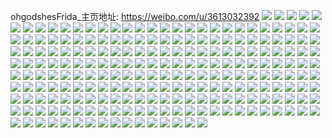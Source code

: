 ohgodshesFrida_主页地址: https://weibo.com/u/3613032392 
![](https://wx4.sinaimg.cn/mw2000/d75a7fc8ly1h9fbev07iuj20u0190wne.jpg) 
![](https://wx4.sinaimg.cn/mw2000/d75a7fc8ly1h9fbf0kpljj20u0190tg6.jpg) 
![](https://wx4.sinaimg.cn/mw2000/d75a7fc8ly1h9fbelgyl8j20u01907is.jpg) 
![](https://wx4.sinaimg.cn/mw2000/d75a7fc8ly1h91jg05t5dj24tc37kkjo.jpg) 
![](https://wx4.sinaimg.cn/mw2000/d75a7fc8ly1h90k01thsoj20u011kadz.jpg) 
![](https://wx4.sinaimg.cn/mw2000/d75a7fc8ly1h90k01ew4rj20u01900xj.jpg) 
![](https://wx4.sinaimg.cn/mw2000/d75a7fc8ly1h90k02nu9fj20u019078f.jpg) 
![](https://wx4.sinaimg.cn/mw2000/d75a7fc8ly1h90k02bcv0j20u011i42l.jpg) 
![](https://wx4.sinaimg.cn/mw2000/d75a7fc8ly1h8urvqryywj20wi1frgqr.jpg) 
![](https://wx4.sinaimg.cn/mw2000/d75a7fc8ly1h8uroebgspj20wi1lsn0o.jpg) 
![](https://wx4.sinaimg.cn/mw2000/d75a7fc8ly1h8urofkt6gj20wi1ycguv.jpg) 
![](https://wx4.sinaimg.cn/mw2000/d75a7fc8ly1h6275mmrvij22vp4bj4qx.jpg) 
![](https://wx4.sinaimg.cn/mw2000/d75a7fc8ly1h6275jiylhj21401e0dmv.jpg) 
![](https://wx4.sinaimg.cn/mw2000/d75a7fc8ly1h6277gb72hj22yo4g04qq.jpg) 
![](https://wx4.sinaimg.cn/mw2000/d75a7fc8ly1h6275jum9ij21401e0ws4.jpg) 
![](https://wx4.sinaimg.cn/mw2000/d75a7fc8ly1h6275ncbrsj21401e04bx.jpg) 
![](https://wx4.sinaimg.cn/mw2000/d75a7fc8ly1h6279vk2z7j22oy41f4qy.jpg) 
![](https://wx4.sinaimg.cn/mw2000/d75a7fc8ly1h626xbzb8uj22c0340kjq.jpg) 
![](https://wx4.sinaimg.cn/mw2000/d75a7fc8ly1h626x6cg2wj22402tc1kz.jpg) 
![](https://wx4.sinaimg.cn/mw2000/d75a7fc8ly1h626xe420mj20zg1bawho.jpg) 
![](https://wx4.sinaimg.cn/mw2000/d75a7fc8ly1h62720h1lhj22c0340u10.jpg) 
![](https://wx4.sinaimg.cn/mw2000/d75a7fc8ly1h6271xt5qcj22dc35s7wj.jpg) 
![](https://wx4.sinaimg.cn/mw2000/d75a7fc8ly1h6272blux4j2140140jyl.jpg) 
![](https://wx4.sinaimg.cn/mw2000/d75a7fc8ly1h625c8ojzcj20uz20an16.jpg) 
![](https://wx4.sinaimg.cn/mw2000/d75a7fc8ly1h625c9m5hbj20wi1ycb0s.jpg) 
![](https://wx4.sinaimg.cn/mw2000/d75a7fc8ly1h3lthhpi8ej20u0190q6s.jpg) 
![](https://wx4.sinaimg.cn/mw2000/d75a7fc8ly1h34rou4wz5j20l30bzju9.jpg) 
![](https://wx4.sinaimg.cn/mw2000/d75a7fc8ly1h3169slvwdj20u00jwgp1.jpg) 
![](https://wx4.sinaimg.cn/mw2000/d75a7fc8ly1h315zhsg5bj20u01hc4cc.jpg) 
![](https://wx4.sinaimg.cn/mw2000/d75a7fc8ly1h3162vrtkyj20u00rj7gt.jpg) 
![](https://wx4.sinaimg.cn/mw2000/d75a7fc8ly1h31626aqm3j20wi1yc1kx.jpg) 
![](https://wx4.sinaimg.cn/mw2000/d75a7fc8ly1h2zun30wpjj20sz0kw793.jpg) 
![](https://wx4.sinaimg.cn/mw2000/d75a7fc8ly1h2z1fbyai6j21o0190n71.jpg) 
![](https://wx4.sinaimg.cn/mw2000/d75a7fc8ly1h2z1fc5pp0j21o0190qcx.jpg) 
![](https://wx4.sinaimg.cn/mw2000/d75a7fc8ly1h2z1fce2hyj21o0190tf4.jpg) 
![](https://wx4.sinaimg.cn/mw2000/d75a7fc8ly1h2z1fckqarj21o0190n3m.jpg) 
![](https://wx4.sinaimg.cn/mw2000/d75a7fc8ly1h2z1fa0n2wj21o0190gs7.jpg) 
![](https://wx4.sinaimg.cn/mw2000/d75a7fc8ly1h2z1fcrh5dj21o01907ay.jpg) 
![](https://wx4.sinaimg.cn/mw2000/d75a7fc8ly1h2z17ep0nkj21o0190jyd.jpg) 
![](https://wx4.sinaimg.cn/mw2000/d75a7fc8ly1h2z17f0fdjj21o0190agp.jpg) 
![](https://wx4.sinaimg.cn/mw2000/d75a7fc8ly1h2z17f7ey1j21o0190wli.jpg) 
![](https://wx4.sinaimg.cn/mw2000/d75a7fc8ly1h2z17fhaffj21o0190grr.jpg) 
![](https://wx4.sinaimg.cn/mw2000/d75a7fc8ly1h2z17fqv23j21o0190jvr.jpg) 
![](https://wx4.sinaimg.cn/mw2000/d75a7fc8ly1h2z17efzy0j21o0190jwx.jpg) 
![](https://wx4.sinaimg.cn/mw2000/d75a7fc8ly1h2z17fylb8j21o0190tf9.jpg) 
![](https://wx4.sinaimg.cn/mw2000/d75a7fc8ly1h2z17g66nwj21o0190wiy.jpg) 
![](https://wx4.sinaimg.cn/mw2000/d75a7fc8ly1h2z17gdb2nj21o0190n42.jpg) 
![](https://wx4.sinaimg.cn/mw2000/d75a7fc8ly1h2z17goalbj21o0190jyp.jpg) 
![](https://wx4.sinaimg.cn/mw2000/d75a7fc8ly1h2z17gz2tzj21o019044s.jpg) 
![](https://wx4.sinaimg.cn/mw2000/d75a7fc8ly1h2z17he2xxj21o0190q8w.jpg) 
![](https://wx4.sinaimg.cn/mw2000/d75a7fc8ly1h2z17hninfj21o0190n3t.jpg) 
![](https://wx4.sinaimg.cn/mw2000/d75a7fc8ly1h2z17hv2krj21o0190qa1.jpg) 
![](https://wx4.sinaimg.cn/mw2000/d75a7fc8ly1h2z17i378aj21o01907bj.jpg) 
![](https://wx4.sinaimg.cn/mw2000/d75a7fc8ly1h2z17iacjvj21o0190q81.jpg) 
![](https://wx4.sinaimg.cn/mw2000/d75a7fc8ly1h2z17ihtqzj21o0190ted.jpg) 
![](https://wx4.sinaimg.cn/mw2000/d75a7fc8ly1h2z18fgg8pj21o0190dk2.jpg) 
![](https://wx4.sinaimg.cn/mw2000/d75a7fc8ly1h2xw3yhgucj21o02jy1ky.jpg) 
![](https://wx4.sinaimg.cn/mw2000/d75a7fc8ly1h0urneukf0j21400u0tds.jpg) 
![](https://wx4.sinaimg.cn/mw2000/d75a7fc8ly1h0pvp9bpqej20u010kdhj.jpg) 
![](https://wx4.sinaimg.cn/mw2000/d75a7fc8ly1h0pvq1mqh3j20ps0psgnl.jpg) 
![](https://wx4.sinaimg.cn/mw2000/d75a7fc8ly1h0owhb5nf8j20go0e3aav.jpg) 
![](https://wx4.sinaimg.cn/mw2000/d75a7fc8ly1h0mm826n2zj20u00u0tk8.jpg) 
![](https://wx4.sinaimg.cn/mw2000/d75a7fc8ly1h0mm82gqdpj20u00u0wiw.jpg) 
![](https://wx4.sinaimg.cn/mw2000/d75a7fc8ly1h0mm82o9i2j20u0140qbo.jpg) 
![](https://wx4.sinaimg.cn/mw2000/d75a7fc8ly1h0mm83b9ffj21400u0wlr.jpg) 
![](https://wx4.sinaimg.cn/mw2000/d75a7fc8ly1h0mm8335h4j20u0140ags.jpg) 
![](https://wx4.sinaimg.cn/mw2000/d75a7fc8ly1h0mm82ut7uj20u0140wls.jpg) 
![](https://wx4.sinaimg.cn/mw2000/d75a7fc8ly1h0mm83hijjj21400u0q94.jpg) 
![](https://wx4.sinaimg.cn/mw2000/d75a7fc8ly1h0mm83r9lrj21400u0aje.jpg) 
![](https://wx4.sinaimg.cn/mw2000/d75a7fc8ly1h0mm841cy8j21400u00z6.jpg) 
![](https://wx4.sinaimg.cn/mw2000/d75a7fc8ly1gzsmztsfvyj20u00u0afm.jpg) 
![](https://wx4.sinaimg.cn/mw2000/d75a7fc8ly1gzsmure4h2j20ku0oedh9.jpg) 
![](https://wx4.sinaimg.cn/mw2000/d75a7fc8ly1gzox0sjpgzj20u0140dn4.jpg) 
![](https://wx4.sinaimg.cn/mw2000/d75a7fc8ly1gzox0ssh1bj21400u0tje.jpg) 
![](https://wx4.sinaimg.cn/mw2000/d75a7fc8ly1gzox0tldkgj21400u0wlf.jpg) 
![](https://wx4.sinaimg.cn/mw2000/d75a7fc8ly1gzox0s7j40j20u014045h.jpg) 
![](https://wx4.sinaimg.cn/mw2000/d75a7fc8ly1gz49uj0derj20u0140qcf.jpg) 
![](https://wx4.sinaimg.cn/mw2000/d75a7fc8ly1gz4amhz1mlj20u0140wqs.jpg) 
![](https://wx4.sinaimg.cn/mw2000/d75a7fc8ly1gz2s4ts948j21sy0u0n2a.jpg) 
![](https://wx4.sinaimg.cn/mw2000/d75a7fc8ly1gz2s4w5zepj21sy0u0wk6.jpg) 
![](https://wx4.sinaimg.cn/mw2000/d75a7fc8ly1gz2s4y5j5hj21sy0u0q69.jpg) 
![](https://wx4.sinaimg.cn/mw2000/d75a7fc8ly1gz2s4zylj7j21sy0u079b.jpg) 
![](https://wx4.sinaimg.cn/mw2000/d75a7fc8ly1gz2s51zj9kj21sy0u042z.jpg) 
![](https://wx4.sinaimg.cn/mw2000/d75a7fc8ly1gz2s4rma6pj21sy0u0tcy.jpg) 
![](https://wx4.sinaimg.cn/mw2000/d75a7fc8ly1gz1r980j41j21sy0u0ahu.jpg) 
![](https://wx4.sinaimg.cn/mw2000/d75a7fc8ly1gz1r99wljvj21sy0u0qbo.jpg) 
![](https://wx4.sinaimg.cn/mw2000/d75a7fc8ly1gz1r9690loj21sy0u045d.jpg) 
![](https://wx4.sinaimg.cn/mw2000/d75a7fc8ly1gyul0po85nj20u00u0tf4.jpg) 
![](https://wx4.sinaimg.cn/mw2000/d75a7fc8ly1gyul0bsqeej20u00u0q8x.jpg) 
![](https://wx4.sinaimg.cn/mw2000/d75a7fc8ly1gythkqa0qej20u00u00x8.jpg) 
![](https://wx4.sinaimg.cn/mw2000/d75a7fc8ly1gythkr6mp1j20lg1240wd.jpg) 
![](https://wx4.sinaimg.cn/mw2000/d75a7fc8ly1gys7ct00zyj21410u0djy.jpg) 
![](https://wx4.sinaimg.cn/mw2000/d75a7fc8ly1gyozit0frwj20u00u042q.jpg) 
![](https://wx4.sinaimg.cn/mw2000/d75a7fc8ly1gyozitc7bij20u00u042h.jpg) 
![](https://wx4.sinaimg.cn/mw2000/d75a7fc8ly1gyjeknkgcyj20hq11277e.jpg) 
![](https://wx4.sinaimg.cn/mw2000/d75a7fc8ly1gyje7tptyej20hl112got.jpg) 
![](https://wx4.sinaimg.cn/mw2000/d75a7fc8ly1gyje80qbr8j20hi112q68.jpg) 
![](https://wx4.sinaimg.cn/mw2000/d75a7fc8ly1gyiy9x5o8yj20u0140gt2.jpg) 
![](https://wx4.sinaimg.cn/mw2000/d75a7fc8ly1gydwuxeozxj20u0140k1z.jpg) 
![](https://wx4.sinaimg.cn/mw2000/d75a7fc8ly1gydwuuk1b7j21400u0wuk.jpg) 
![](https://wx4.sinaimg.cn/mw2000/d75a7fc8ly1gydwwfk3glj21900u0gv6.jpg) 
![](https://wx4.sinaimg.cn/mw2000/d75a7fc8ly1gydwuuuukwj20u00u0qar.jpg) 
![](https://wx4.sinaimg.cn/mw2000/d75a7fc8ly1gydwuva6atj20u00u0akm.jpg) 
![](https://wx4.sinaimg.cn/mw2000/d75a7fc8ly1gydx0bgdjrj20mi0u0q5j.jpg) 
![](https://wx4.sinaimg.cn/mw2000/d75a7fc8ly1gydwux27q2j20u00u0490.jpg) 
![](https://wx4.sinaimg.cn/mw2000/d75a7fc8ly1gydwygiwlcj20u00u0gsf.jpg) 
![](https://wx4.sinaimg.cn/mw2000/d75a7fc8ly1gydwytz35rj20u00u0tfe.jpg) 
![](https://wx4.sinaimg.cn/mw2000/d75a7fc8ly1gydwv0wusaj20u00u0jxe.jpg) 
![](https://wx4.sinaimg.cn/mw2000/d75a7fc8ly1gydwv1gopqj20u00u0jz7.jpg) 
![](https://wx4.sinaimg.cn/mw2000/d75a7fc8ly1gydwuvjyk1j20zk0k0435.jpg) 
![](https://wx4.sinaimg.cn/mw2000/d75a7fc8ly1gydwygua5cj20u00u07d5.jpg) 
![](https://wx4.sinaimg.cn/mw2000/d75a7fc8ly1gx8ztxbzcvj20u0140n38.jpg) 
![](https://wx4.sinaimg.cn/mw2000/d75a7fc8ly1gx8ztxlswyj20u0140q84.jpg) 
![](https://wx4.sinaimg.cn/mw2000/d75a7fc8ly1gx8zu8ef2oj21400u0n3l.jpg) 
![](https://wx4.sinaimg.cn/mw2000/d75a7fc8ly1gx900p1nl5j20ku0grdhr.jpg) 
![](https://wx4.sinaimg.cn/mw2000/d75a7fc8ly1gx0z40rmxkj20u0140112.jpg) 
![](https://wx4.sinaimg.cn/mw2000/d75a7fc8ly1gx0z41puczj21400u0k13.jpg) 
![](https://wx4.sinaimg.cn/mw2000/d75a7fc8ly1gx0z412ilaj20u0140nd7.jpg) 
![](https://wx4.sinaimg.cn/mw2000/d75a7fc8ly1gx0z41yq2lj20u00u00wu.jpg) 
![](https://wx4.sinaimg.cn/mw2000/d75a7fc8ly1gx0z402u06j20u0140gsx.jpg) 
![](https://wx4.sinaimg.cn/mw2000/d75a7fc8ly1gx0z40dl5mj20u01404b5.jpg) 
![](https://wx4.sinaimg.cn/mw2000/d75a7fc8ly1gx0z429hi3j20u00u0qbe.jpg) 
![](https://wx4.sinaimg.cn/mw2000/d75a7fc8ly1gx0z42o2etj20u0140thw.jpg) 
![](https://wx4.sinaimg.cn/mw2000/d75a7fc8ly1gx0z434vqrj20u0140gwa.jpg) 
![](https://wx4.sinaimg.cn/mw2000/d75a7fc8ly1gx0z443sy7j20u00u0gsq.jpg) 
![](https://wx4.sinaimg.cn/mw2000/d75a7fc8ly1gx0z44ebecj20u0140n5g.jpg) 
![](https://wx4.sinaimg.cn/mw2000/d75a7fc8ly1gwjlf7p7cij20u01407ds.jpg) 
![](https://wx4.sinaimg.cn/mw2000/d75a7fc8ly1gwjlf9x58rj20u0140n3r.jpg) 
![](https://wx4.sinaimg.cn/mw2000/d75a7fc8ly1gwjletnmg8j20u0140jy8.jpg) 
![](https://wx4.sinaimg.cn/mw2000/d75a7fc8ly1gwjlh787quj20u0140aho.jpg) 
![](https://wx4.sinaimg.cn/mw2000/d75a7fc8ly1gwjlfbmt5mj20u0140dol.jpg) 
![](https://wx4.sinaimg.cn/mw2000/d75a7fc8ly1gwi8hjzawqj20u00u0jwb.jpg) 
![](https://wx4.sinaimg.cn/mw2000/d75a7fc8ly1gwi8hkmbfkj20u00u0afr.jpg) 
![](https://wx4.sinaimg.cn/mw2000/d75a7fc8ly1gvvdxtzv1fj20u0140n3u.jpg) 
![](https://wx4.sinaimg.cn/mw2000/d75a7fc8ly1gvs11z12loj21400u0n84.jpg) 
![](https://wx4.sinaimg.cn/mw2000/d75a7fc8ly1gvs11y3mrmj21400u0gwp.jpg) 
![](https://wx4.sinaimg.cn/mw2000/003WvUM0ly1gvml077mppj62c0340hdu02.jpg) 
![](https://wx4.sinaimg.cn/mw2000/003WvUM0ly1gvml090g05j62c0340u0y02.jpg) 
![](https://wx4.sinaimg.cn/mw2000/003WvUM0ly1gvml0acor8j62c0340u0x02.jpg) 
![](https://wx4.sinaimg.cn/mw2000/003WvUM0ly1gvl9l4to10j60u01407de02.jpg) 
![](https://wx4.sinaimg.cn/mw2000/003WvUM0ly1gvhfv0yxkvj60u0140dnb02.jpg) 
![](https://wx4.sinaimg.cn/mw2000/d75a7fc8ly1gvhfv1u4udj21400u0ari.jpg) 
![](https://wx4.sinaimg.cn/mw2000/003WvUM0ly1gvhfv2hu2bj60u014047002.jpg) 
![](https://wx4.sinaimg.cn/mw2000/003WvUM0ly1gvhfv3505nj61400u0tir02.jpg) 
![](https://wx4.sinaimg.cn/mw2000/003WvUM0ly1gvhfv0dn93j61400u0tha02.jpg) 
![](https://wx4.sinaimg.cn/mw2000/003WvUM0ly1gvhfv4fzr7j61400u0qb802.jpg) 
![](https://wx4.sinaimg.cn/mw2000/003WvUM0ly1gvhfv57x58j60u0140ap802.jpg) 
![](https://wx4.sinaimg.cn/mw2000/003WvUM0ly1gvhfv5t3vqj60u014048t02.jpg) 
![](https://wx4.sinaimg.cn/mw2000/003WvUM0ly1gvhfv6l0g8j60u0140to902.jpg) 
![](https://wx4.sinaimg.cn/mw2000/003WvUM0ly1gvhfv83lzaj60u0140dx802.jpg) 
![](https://wx4.sinaimg.cn/mw2000/003WvUM0ly1gvcs53yd2hj62c02c0e8102.jpg) 
![](https://wx4.sinaimg.cn/mw2000/003WvUM0ly1gvcs51n0fpj62c02c07wh02.jpg) 
![](https://wx4.sinaimg.cn/mw2000/003WvUM0ly1gvcmrcopqtj62c0340npe02.jpg) 
![](https://wx4.sinaimg.cn/mw2000/003WvUM0ly1gvcmrayrcvj62c02c0x6p02.jpg) 
![](https://wx4.sinaimg.cn/mw2000/003WvUM0ly1gvcmre1h59j62c02c0b2a02.jpg) 
![](https://wx4.sinaimg.cn/mw2000/003WvUM0ly1guzxlq8bm7j60u0140afw02.jpg) 
![](https://wx4.sinaimg.cn/mw2000/003WvUM0ly1guzxlpp5qjj60u0140n4z02.jpg) 
![](https://wx4.sinaimg.cn/mw2000/003WvUM0ly1guzxlqo44rj60u0140aen02.jpg) 
![](https://wx4.sinaimg.cn/mw2000/003WvUM0ly1guzxlsta2pj61400u07av02.jpg) 
![](https://wx4.sinaimg.cn/mw2000/003WvUM0ly1guzxlvyjsnj61400u0dpo02.jpg) 
![](https://wx4.sinaimg.cn/mw2000/003WvUM0ly1guzxlyclvqj60u0140dph02.jpg) 
![](https://wx4.sinaimg.cn/mw2000/003WvUM0ly1guzxm1oi20j60u0140ncv02.jpg) 
![](https://wx4.sinaimg.cn/mw2000/003WvUM0ly1guzxlzr7emj60u0140n7f02.jpg) 
![](https://wx4.sinaimg.cn/mw2000/003WvUM0ly1guzxm36mprj60u00u0ae602.jpg) 
![](https://wx4.sinaimg.cn/mw2000/003WvUM0ly1guzm9ljl8zj63402c0kjm02.jpg) 
![](https://wx4.sinaimg.cn/mw2000/003WvUM0ly1guzm9o9j6yj63402c0npe02.jpg) 
![](https://wx4.sinaimg.cn/mw2000/003WvUM0ly1guzm9q05b7j63402c0npd02.jpg) 
![](https://wx4.sinaimg.cn/mw2000/003WvUM0ly1guzm9s0vtmj62c0340qv502.jpg) 
![](https://wx4.sinaimg.cn/mw2000/003WvUM0ly1guzmbkovkfj63402c0u0x02.jpg) 
![](https://wx4.sinaimg.cn/mw2000/003WvUM0ly1guzmbmu1r2j63402c0qv602.jpg) 
![](https://wx4.sinaimg.cn/mw2000/003WvUM0ly1guzmbop9t2j62c0340x6p02.jpg) 
![](https://wx4.sinaimg.cn/mw2000/003WvUM0ly1guzmbps6jlj63402c0hdt02.jpg) 
![](https://wx4.sinaimg.cn/mw2000/003WvUM0ly1guzmbru078j63402c01ky02.jpg) 
![](https://wx4.sinaimg.cn/mw2000/003WvUM0ly1gux0jlem9kj60u0140tc902.jpg) 
![](https://wx4.sinaimg.cn/mw2000/003WvUM0ly1gux0jl33myj62c0340npe02.jpg) 
![](https://wx4.sinaimg.cn/mw2000/003WvUM0ly1gux0jlp3kbj61400u0jzr02.jpg) 
![](https://wx4.sinaimg.cn/mw2000/003WvUM0ly1gux0jlzjsaj61400u0gsw02.jpg) 
![](https://wx4.sinaimg.cn/mw2000/003WvUM0ly1gux0jmdw48j60cd0a1t9b02.jpg) 
![](https://wx4.sinaimg.cn/mw2000/003WvUM0ly1gux0o37id8j61i61i64qp02.jpg) 
![](https://wx4.sinaimg.cn/mw2000/003WvUM0ly1gux0jm7ljzj61400u040r02.jpg) 
![](https://wx4.sinaimg.cn/mw2000/003WvUM0ly1gux0o3jmbfj61400u0dob02.jpg) 
![](https://wx4.sinaimg.cn/mw2000/003WvUM0ly1gux0o3qwh1j60u00mijwc02.jpg) 
![](https://wx4.sinaimg.cn/mw2000/003WvUM0ly1gux0o42t1zj60ku112jzx02.jpg) 
![](https://wx4.sinaimg.cn/mw2000/003WvUM0ly1gux0o6c59gj62c0340b2e02.jpg) 
![](https://wx4.sinaimg.cn/mw2000/003WvUM0ly1gurr0gvg88j62c02c0npd02.jpg) 
![](https://wx4.sinaimg.cn/mw2000/003WvUM0ly1gurr0flxlpj62c02c0hdt02.jpg) 
![](https://wx4.sinaimg.cn/mw2000/d75a7fc8ly1gue56tgax9j20ku08d0u4.jpg) 
![](https://wx4.sinaimg.cn/mw2000/003WvUM0ly1gu860hc312j62c0340hdu02.jpg) 
![](https://wx4.sinaimg.cn/mw2000/d75a7fc8ly1gu7rapdno4j22c02c0hdt.jpg) 
![](https://wx4.sinaimg.cn/mw2000/d75a7fc8ly1gu7rar0u69j22c02c0b29.jpg) 
![](https://wx4.sinaimg.cn/mw2000/d75a7fc8ly1gu0co8fy6kj22c0340u0x.jpg) 
![](https://wx4.sinaimg.cn/mw2000/d75a7fc8ly1gu0cobgk31j22c0340b2a.jpg) 
![](https://wx4.sinaimg.cn/mw2000/d75a7fc8ly1gu0cocchyfj22c03407wh.jpg) 
![](https://wx4.sinaimg.cn/mw2000/d75a7fc8ly1gu0co79xqpj22c03404qq.jpg) 
![](https://wx4.sinaimg.cn/mw2000/d75a7fc8ly1gtllz9icn1j20ku112gop.jpg) 
![](https://wx4.sinaimg.cn/mw2000/d75a7fc8ly1gtecpzhmdwj22c02c0e81.jpg) 
![](https://wx4.sinaimg.cn/mw2000/d75a7fc8ly1gtcrfffb6dj20u01sxn3j.jpg) 
![](https://wx4.sinaimg.cn/mw2000/d75a7fc8ly1gtcbytr12nj22c0340u0y.jpg) 
![](https://wx4.sinaimg.cn/mw2000/d75a7fc8ly1gs3kownh0xj22c03404qp.jpg) 
![](https://wx4.sinaimg.cn/mw2000/d75a7fc8ly1gs3kos4xwbj22c0340x6q.jpg) 
![](https://wx4.sinaimg.cn/mw2000/d75a7fc8ly1gs3koyk0q1j22c0340kjm.jpg) 
![](https://wx4.sinaimg.cn/mw2000/d75a7fc8ly1grdakz3b11j20ku1127wi.jpg) 
![](https://wx4.sinaimg.cn/mw2000/d75a7fc8ly1grdakzra2jj20u0140wj2.jpg) 
![](https://wx4.sinaimg.cn/mw2000/d75a7fc8ly1gqlktnjvbaj22c0340qv6.jpg) 
![](https://wx4.sinaimg.cn/mw2000/d75a7fc8ly1gqlkty03f5j22c0340x6p.jpg) 
![](https://wx4.sinaimg.cn/mw2000/d75a7fc8ly1gpn76lcid3j21o0280kjl.jpg) 
![](https://wx4.sinaimg.cn/mw2000/d75a7fc8ly1gpn76mjb25j22c0340b2a.jpg) 
![](https://wx4.sinaimg.cn/mw2000/d75a7fc8ly1gpn76o6ze5j22c03404qq.jpg) 
![](https://wx4.sinaimg.cn/mw2000/d75a7fc8ly1gpn76q8qn1j23402c0npd.jpg) 
![](https://wx4.sinaimg.cn/mw2000/d75a7fc8ly1gpn76s54d0j22c0340e81.jpg) 
![](https://wx4.sinaimg.cn/mw2000/d75a7fc8ly1gpn76k0hdoj22c0340kjl.jpg) 
![](https://wx4.sinaimg.cn/mw2000/d75a7fc8ly1gpn76v2tygj22c0340hdt.jpg) 
![](https://wx4.sinaimg.cn/mw2000/d75a7fc8ly1gpn76wsqp7j21o0280hbf.jpg) 
![](https://wx4.sinaimg.cn/mw2000/d75a7fc8ly1gpn6iic7gkj22c02c0kjl.jpg) 
![](https://wx4.sinaimg.cn/mw2000/d75a7fc8ly1gpn6u2t8huj22io1f0non.jpg) 
![](https://wx4.sinaimg.cn/mw2000/d75a7fc8ly1go3ksco6byj22c0340u0y.jpg) 
![](https://wx4.sinaimg.cn/mw2000/d75a7fc8ly1go3ksevrynj22c0340kjm.jpg) 
![](https://wx4.sinaimg.cn/mw2000/d75a7fc8ly1go3ksgcpmvj22c0340kjm.jpg) 
![](https://wx4.sinaimg.cn/mw2000/d75a7fc8ly1go3ks97vl5j22c02c015o.jpg) 
![](https://wx4.sinaimg.cn/mw2000/d75a7fc8ly1go3ks7hbqaj22c02c04pb.jpg) 
![](https://wx4.sinaimg.cn/mw2000/d75a7fc8ly1go3ks69gdqj21o02801kx.jpg) 
